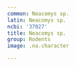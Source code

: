 ```yaml
---
common: Neacomys sp.
latin: Neacomys sp.
ncbi: '37027'
title: Neacomys sp.
group: Rodents
image: .na.character

---
```

